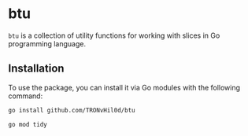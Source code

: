 # btu

`btu` is a collection of utility functions for working with slices in Go programming language.

## Installation

To use the package, you can install it via Go modules with the following command:

```bash
go install github.com/TRONvHil0d/btu

```
```bash
go mod tidy
```
